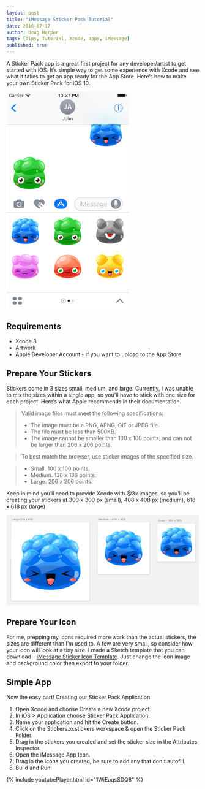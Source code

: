 ```yaml
---
layout: post
title: "iMessage Sticker Pack Tutorial"
date: 2016-07-17
author: Doug Harper
tags: [Tips, Tutorial, Xcode, apps, iMessage]
published: true
---
```


A Sticker Pack app is a great first project for any developer/artist to get started with iOS.  It’s simple way to get some experience with Xcode and see what it takes to get an app ready for the App Store.  Here’s how to make your own Sticker Pack for iOS 10.

![iMessage Sticker Pack](/images/Jelly-Stickers.png "iMessage Sticker Pack on iPhone 6")

## Requirements
* Xcode 8 
* Artwork
* Apple Developer Account - if you want to upload to the App Store 

## Prepare Your Stickers

Stickers come in 3 sizes small, medium, and large.  Currently, I was unable to mix the sizes within a single app, so you'll have to stick with one size for each project.  Here’s what Apple recommends in their documentation.

> Valid image files must meet the following specifications:
> 
> * The image must be a PNG, APNG, GIF or JPEG file.
> * The file must be less than 500KB.
> * The image cannot be smaller than 100 x 100 points, and can not be larger than 206 x 206 points.

> To best match the browser, use sticker images of the specified size. 

> * Small. 100 x 100 points.
> * Medium. 136 x 136 points.
> * Large. 206 x 206 points.

Keep in mind you’ll need to provide Xcode with @3x images, so you’ll be creating your  stickers at 300 x 300 px (small), 408 x 408 px (medium), 618 x 618 px (large) 

![iMessage Sticker in Sketch](/images/JellyStickers.png "iMessage Sticker in Sketch")

## Prepare Your Icon

For me, prepping my icons required more work than the actual stickers, the sizes are different than I’m used to.  A few are very small, so consider how your icon will look at a tiny size.  I made a Sketch template that you can download - [iMessage Sticker Icon Template](http://endodoug.github.io/download/iMessage-App-Icon-Template.sketch).  Just change the icon image and background color then export to your folder.

## Simple App

Now the easy part! Creating our Sticker Pack Application.

1. Open Xcode and choose Create a new Xcode project.
2. In iOS > Application choose Sticker Pack Application.
3. Name your application and hit the Create button.
4. Click on the Stickers.xcstickers workspace & open the Sticker Pack Folder.
5. Drag in the stickers you created and set the sticker size in the Attributes Inspector.
6. Open the iMessage App Icon. 
7. Drag in the icons you created, be sure to add any that don't autofill.
8. Build and Run!  

{% include youtubePlayer.html id="1WiEaqsSDQ8" %}





